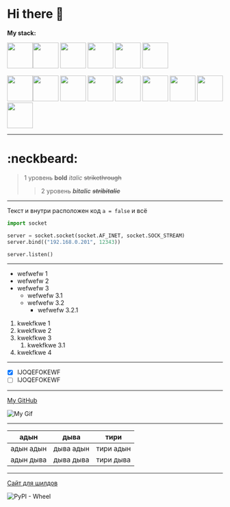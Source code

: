 # **Hi there** 👋

**My stack:**

<img src="https://cdn.jsdelivr.net/gh/devicons/devicon@latest/icons/python/python-original.svg" width="60"/><img src="https://cdn.jsdelivr.net/gh/devicons/devicon@latest/icons/html5/html5-original.svg" width="60"/>
<img src="https://cdn.jsdelivr.net/gh/devicons/devicon@latest/icons/css3/css3-original.svg" width="60"/>
<img src="https://cdn.jsdelivr.net/gh/devicons/devicon@latest/icons/javascript/javascript-original.svg" width="60"/>
<img src="https://cdn.jsdelivr.net/gh/devicons/devicon@latest/icons/typescript/typescript-original.svg" width="60"/>
<img src="https://cdn.jsdelivr.net/gh/devicons/devicon@latest/icons/swift/swift-original.svg" width="60"/>
          
<img src="https://cdn.jsdelivr.net/gh/devicons/devicon@latest/icons/react/react-original.svg" width="60"/><img src="https://cdn.jsdelivr.net/gh/devicons/devicon@latest/icons/postgresql/postgresql-original.svg" width="60"/>
<img src="https://cdn.jsdelivr.net/gh/devicons/devicon@latest/icons/mongodb/mongodb-original.svg" width="60"/>
<img src="https://cdn.jsdelivr.net/gh/devicons/devicon@latest/icons/fastapi/fastapi-original.svg" width="60"/>
<img src="https://cdn.jsdelivr.net/gh/devicons/devicon@latest/icons/express/express-original.svg" width="60"/>
<img src="https://cdn.jsdelivr.net/gh/devicons/devicon@latest/icons/docker/docker-original.svg" width="60"/>
<img src="https://cdn.jsdelivr.net/gh/devicons/devicon@latest/icons/arduino/arduino-original.svg" width="60"/>
<img src="https://cdn.jsdelivr.net/gh/devicons/devicon@latest/icons/vuejs/vuejs-original.svg" width="60"/>
<img src="https://cdn.jsdelivr.net/gh/devicons/devicon@latest/icons/vitejs/vitejs-original.svg" width="60"/>                 

___

# :neckbeard:

> 1 уровень **bold** *italic* ~~strikethrough~~
>> 2 уровень ***bitalic*** ***~~stribitalic~~***

___

Текст и внутри расположен код `a = false` и всё

```python
import socket

server = socket.socket(socket.AF_INET, socket.SOCK_STREAM)
server.bind(("192.168.0.201", 12343))

server.listen()
```

___

+ wefwefw 1
+ wefwefw 2
+ wefwefw 3
  + wefwefw 3.1
  + wefwefw 3.2
    + wefwefw 3.2.1
  
1. kwekfkwe 1
2. kwekfkwe 2
3. kwekfkwe 3
   1. kwekfkwe 3.1
4. kwekfkwe 4

---

- [X] IJOQEFOKEWF
- [ ] IJOQEFOKEWF
  
---

[My GitHub](https://github.com/ismailbayramov)

![My Gif](https://lh6.googleusercontent.com/proxy/7aFY-n4lfZgKqn4ZyzGyzZJ9cDcWTJ2fZwSijkvmGe55KV0F7NK3aWBTcJpIVf3NoI7HAk9N86sjeDioi5L_heNmd9BOLi6r96VVwK8RXfLqHYFhBRql9aAKQokoSOlgXMyMUfkz)

---

| адын | дыва | тири |
|------|------|------|
|адын адын|дыва адын|тири адын|
|адын дыва|дыва дыва|тири дыва|

---

[Сайт для шилдов](https://shields.io, "Клик")

![PyPI - Wheel](https://img.shields.io/pypi/wheel/ds?style=flat&logo=github&label=test%20shield&labelColor=blue&color=yellow)

